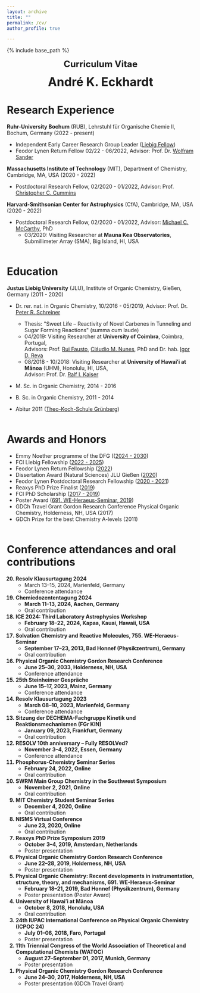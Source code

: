 ```yaml
---
layout: archive
title: ""
permalink: /cv/
author_profile: true

---
```


{% include base_path %}
<p align="center"> <font size="5"><b>Curriculum Vitae</b></font></p>
<p align="center"> <font size="6"><b>André K. Eckhardt</b></font></p>

Research Experience
======
<b>Ruhr-University Bochum</b> (RUB), Lehrstuhl für Organische Chemie II, Bochum, Germany (2022 - present)

* Independent Early Career Research Group Leader ([Liebig Fellow](https://www.vci.de/fonds/stipendien/liebig-stipendium/seiten.jsp))
* Feodor Lynen Return Fellow 02/22 - 06/2022, Advisor: Prof. Dr. [Wolfram Sander](https://www.ruhr-uni-bochum.de/oc2/index.html)

<b>Massachusetts Institute of Technology</b> (MIT), Department of Chemistry, Cambridge, MA, USA (2020 - 2022)

* Postdoctoral Research Fellow, 02/2020 - 01/2022, Advisor: Prof. [Christopher C. Cummins](https://ccclab.mit.edu/)

<b>Harvard-Smithsonian Center for Astrophysics</b> (CfA), Cambridge, MA, USA (2020 - 2022)

* Postdoctoral Research Fellow, 02/2020 - 01/2022, Advisor: [Michael C. McCarthy](https://www.cfa.harvard.edu/amp/mccarthygroup/index.html), PhD
	* 03/2020: Visiting Researcher at <b>Mauna Kea Observatories</b>, Submillimeter Array (SMA), Big Island, HI, USA<br/><br/>


Education
======
<b>Justus Liebig University</b> (JLU), Institute of Organic Chemistry, Gießen, Germany (2011 - 2020)

* Dr. rer. nat. in Organic Chemistry, 10/2016 - 05/2019, Advisor: Prof. Dr. [Peter R. Schreiner](https://www.uni-giessen.de/fbz/fb08/Inst/organische-chemie/agschreiner)
	* Thesis: "Sweet Life – Reactivity of Novel Carbenes in Tunneling and Sugar Forming Reactions" (summa cum laude)
	* 04/2019: Visiting Researcher at <b>University of Coimbra</b>, Coimbra, Portugal,<br/>
	Advisors: Prof. [Rui Fausto](http://www.qui.uc.pt/~rfausto/homepage/), [Cláudio M. Nunes](https://sites.google.com/view/cmnunes), PhD and Dr. hab. [Igor D. Reva](http://www.qui.uc.pt/~reva/)
	* 08/2018 - 10/2018: Visiting Researcher at <b>University of Hawaiʻi at Mānoa</b> (UHM), Honolulu, HI, USA,<br/>
	Advisor: Prof. Dr. [Ralf I. Kaiser](https://uhmreactiondynamics.org/)
* M. Sc. in Organic Chemistry, 2014 - 2016
* B. Sc. in Organic Chemistry, 2011 - 2014<br/>

* Abitur 2011 ([Theo-Koch-Schule Grünberg](https://www.theokoch.schule/))<br/><br/>


Awards and Honors
======
* Emmy Noether programme of the DFG (([2024 - 2030](https://www.dfg.de/en/research-funding/funding-opportunities/programmes/individual/emmy-noether))
* FCI Liebig Fellowship ([2022 - 2025](https://www.vci.de/fonds/stipendien/liebig-stipendium/seiten.jsp))
* Feodor Lynen Return Fellowship ([2022](https://www.humboldt-foundation.de/en/connect/explore-the-humboldt-network/singleview?tx_rsmavhsolr_solrview%5BpPersonId%5D=1209506&cHash=4dc63f656b61b2c6620402dc58491c1f))
* Dissertation Award (Natural Sciences) JLU Gießen ([2020](https://www.uni-giessen.de/ueber-uns/pressestelle/pm/digitaler-rueckblick-auf-das-ausnahmejahr-2020))
* Feodor Lynen Postdoctoral Research Fellowship ([2020 - 2021](https://www.humboldt-foundation.de/en/connect/explore-the-humboldt-network/singleview?tx_rsmavhsolr_solrview%5BpPersonId%5D=1209506&cHash=4dc63f656b61b2c6620402dc58491c1f))
* Reaxys PhD Prize Finalist ([2019](https://www.elsevier.com/solutions/reaxys/reaxys-phd-prize/2019-finalists))
* FCI PhD Scholarship ([2017 - 2019](https://www.vci.de/fonds/stipendien/kekule-stipendium/seiten.jsp))
* Poster Award ([691. WE-Heraeus-Seminar, 2019](https://www.we-heraeus-stiftung.de/veranstaltungen/seminare/2019/physical-organic-chemistry-recent-developments-in-instrumentation-structure-theory-and-mechanisms/))
* GDCh Travel Grant Gordon Research Conference Physical Organic Chemistry, Holderness, NH, USA (2017)
* GDCh Prize for the best Chemistry A-levels (2011)
<br/><br/>

Conference attendances and oral contributions
======
<b><ol reversed>
    <li>Resolv Klausurtagung 2024
        <ul>
            <li><span style="font-weight:normal">March 13–15, 2024, Marienfeld, Germany</span></li>
            <li><span style="font-weight:normal">Conference attendance</span></li>
        </ul>
    </li>
    <li>Chemiedozententagung 2024
        <ul>
            <li><span style="font-weight:normal"><b>March 11–13, 2024, Aachen, Germany</b></span></li>
            <li><span style="font-weight:normal">Oral contribution</span></li>
        </ul>
    </li>
    <li>ICE 2024: Third Laboratory Astrophysics Workshop
        <ul>
            <li><span style="font-weight:normal"><b>February 18–22, 2024, Kapaa, Kauai, Hawaii, USA</b></span></li>
            <li><span style="font-weight:normal">Oral contribution</span></li>
        </ul>
    </li>
    <li>Solvation Chemistry and Reactive Molecules, 755. WE-Heraeus-Seminar
        <ul>
            <li><span style="font-weight:normal"><b>September 17–23, 2013, Bad Honnef (Physikzentrum), Germany</b></span></li>
            <li><span style="font-weight:normal">Oral contribution</span></li>
        </ul>
    </li>
    <li>Physical Organic Chemistry Gordon Research Conference
        <ul>
            <li><span style="font-weight:normal"><b>June 25–30, 2033, Holderness, NH, USA</b></span></li>
            <li><span style="font-weight:normal">Conference attendance</span></li>
        </ul>
    </li>
    <li>25th Steinheimer Gespräche
        <ul>
            <li><span style="font-weight:normal"><b>June 15–17, 2023, Mainz, Germany</b></span></li>
            <li><span style="font-weight:normal">Conference attendance</span></li>
        </ul>
    </li>
    <li>Resolv Klausurtagung 2023
        <ul>
            <li><span style="font-weight:normal"><b>March 08–10, 2023, Marienfeld, Germany</b></span></li>
            <li><span style="font-weight:normal">Conference attendance</span></li>
        </ul>
    </li>
    <li>Sitzung der DECHEMA-Fachgruppe Kinetik und Reaktionsmechanismen (FGr KIN)
        <ul>
            <li><span style="font-weight:normal"><b>January 09, 2023, Frankfurt, Germany</b></span></li>
            <li><span style="font-weight:normal">Oral contribution</span></li>
        </ul>
    </li>
    <li>RESOLV 10th anniversary – Fully RESOLVed?
        <ul>
            <li><span style="font-weight:normal"><b>November 3–4, 2022, Essen, Germany</b></span></li>
            <li><span style="font-weight:normal">Conference attendance</span></li>
        </ul>
    </li>
    <li>Phosphorus-Chemistry Seminar Series
        <ul>
            <li><span style="font-weight:normal"><b>February 24, 2022, Online</b></span></li>
            <li><span style="font-weight:normal">Oral contribution</span></li>
        </ul>
    </li>
    <li>SWRM Main Group Chemistry in the Southwest Symposium
        <ul>
            <li><span style="font-weight:normal"><b>November 2, 2021, Online</b></span></li>
            <li><span style="font-weight:normal">Oral contribution</span></li>
        </ul>
    </li>
    <li>MIT Chemistry Student Seminar Series
        <ul>
            <li><span style="font-weight:normal"><b>December 4, 2020, Online</b></span></li>
            <li><span style="font-weight:normal">Oral contribution</span></li>
        </ul>
    </li>
    <li>NISMS Virtual Conference
        <ul>
            <li><span style="font-weight:normal"><b>June 23, 2020, Online</b></span></li>
            <li><span style="font-weight:normal">Oral contribution</span></li>
        </ul>
    </li>
    <li>Reaxys PhD Prize Symposium 2019
        <ul>
            <li><span style="font-weight:normal"><b>October 3–4, 2019, Amsterdam, Netherlands</b></span></li>
            <li><span style="font-weight:normal">Poster presentation</span></li>
        </ul>
    </li>
    <li>Physical Organic Chemistry Gordon Research Conference
        <ul>
            <li><span style="font-weight:normal"><b>June 22–28, 2019, Holderness, NH, USA</b></span></li>
            <li><span style="font-weight:normal">Poster presentation</span></li>
        </ul>
    </li>
    <li>Physical Organic Chemistry: Recent developments in instrumentation, structure, theory, and mechanisms, 691. WE-Heraeus-Seminar
        <ul>
            <li><span style="font-weight:normal"><b>February 18–21, 2019, Bad Honnef (Physikzentrum), Germany</b></span></li>
            <li><span style="font-weight:normal">Poster presentation (Poster Award)</span></li>
        </ul>
    </li>
    <li>University of Hawaiʻi at Mānoa
        <ul>
            <li><span style="font-weight:normal"><b>October 8, 2018, Honolulu, USA</b></span></li>
            <li><span style="font-weight:normal">Oral contribution</span></li>
        </ul>
    </li>
    <li>24th IUPAC International Conference on Physical Organic Chemistry (ICPOC 24)
        <ul>
            <li><span style="font-weight:normal"><b>July 01–06, 2018, Faro, Portugal</b></span></li>
            <li><span style="font-weight:normal">Poster presentation</span></li>
        </ul>
    </li>
    <li>11th Triennial Congress of the World Association of Theoretical and Computational Chemists (WATOC)
        <ul>
            <li><span style="font-weight:normal"><b>August 27–September 01, 2017, Munich, Germany</b></span></li>
            <li><span style="font-weight:normal">Poster presentation</span></li>
        </ul>
    </li>
    <li>Physical Organic Chemistry Gordon Research Conference
        <ul>
            <li><span style="font-weight:normal"><b>June 24–30, 2017, Holderness, NH, USA</b></span></li>
            <li><span style="font-weight:normal">Poster presentation (GDCh Travel Grant)</span></li>
        </ul>
    </li>
</ol></b>

<br/>
<br/>





